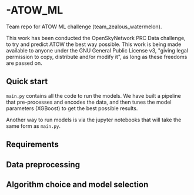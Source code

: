 # -ATOW_ML
Team repo for ATOW ML challenge (team_zealous_watermelon).

This work has been conducted the OpenSkyNetwork PRC Data challenge, to try and predict ATOW the best way possible.
This work is being made available to anyone under the GNU General Public License v3, "giving legal permission to copy, distribute and/or modify it", as long as these freedoms are passed on.


## Quick start

```main.py``` contains all the code to run the models. We have built a pipeline that pre-processes and encodes the data, and then tunes the model parameters (XGBoost) to get the best possible results.

Another way to run models is via the jupyter notebooks that will take the same form as ```main.py```.


## Requirements 


## Data preprocessing 


## Algorithm choice and model selection 


